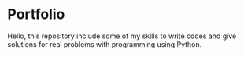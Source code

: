 # Portfolio
Hello, this repository include some of my skills to write codes and give solutions for real problems with programming using Python.
